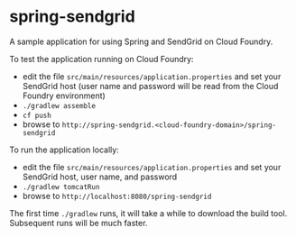 spring-sendgrid
===============

A sample application for using Spring and SendGrid on Cloud Foundry.

To test the application running on Cloud Foundry:

* edit the file `src/main/resources/application.properties` and set your SendGrid host (user name and password will be read from the Cloud Foundry environment)
* `./gradlew assemble`
* `cf push`
* browse to `http://spring-sendgrid.<cloud-foundry-domain>/spring-sendgrid`

To run the application locally: 

* edit the file `src/main/resources/application.properties` and set your SendGrid host, user name, and password
* `./gradlew tomcatRun`
* browse to `http://localhost:8080/spring-sendgrid`

The first time `./gradlew` runs, it will take a while to download the build tool. Subsequent runs will be much faster. 
